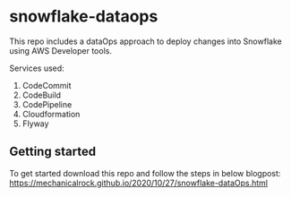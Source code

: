 # snowflake-dataops

This repo includes a dataOps approach to deploy changes into Snowflake using AWS Developer tools.

Services used: 
1. CodeCommit
2. CodeBuild
3. CodePipeline
4. Cloudformation
5. Flyway

## Getting started

To get started download this repo and follow the steps in below blogpost: https://mechanicalrock.github.io/2020/10/27/snowflake-dataOps.html
